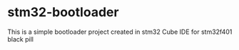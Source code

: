 # stm32-bootloader
This is a simple bootloader project created in stm32 Cube IDE for stm32f401 black pill
